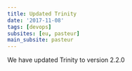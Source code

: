 ```yaml
---
title: Updated Trinity
date: '2017-11-08'
tags: [devops]
subsites: [eu, pasteur]
main_subsite: pasteur
---
```


We have updated Trinity to  version 2.2.0

